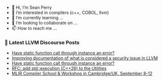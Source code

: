 - 👋 Hi, I’m Sean Perry
- 👀 I’m interested in compilers (c++, COBOL, llvm)
- 🌱 I’m currently learning ...
- 💞️ I’m looking to collaborate on ...
- 📫 How to reach me ...

<!---
s66perry/s66perry is a ✨ special ✨ repository because its `README.md` (this file) appears on your GitHub profile.
You can click the Preview link to take a look at your changes.
--->
### 📕 Latest LLVM Discourse Posts

<!-- DISCOURSE-LLVM:START -->
- [Have static function call through instance an error?](https://discourse.llvm.org/t/have-static-function-call-through-instance-an-error/86842#post_3)
- [Improving documentation of what is considered a security issue in LLVM](https://discourse.llvm.org/t/improving-documentation-of-what-is-considered-a-security-issue-in-llvm/86714#post_14)
- [Have static function call through instance an error?](https://discourse.llvm.org/t/have-static-function-call-through-instance-an-error/86842#post_2)
- [RFC: add std::execution &lpar;C++26&rpar; to the Utilities](https://discourse.llvm.org/t/rfc-add-std-execution-c-26-to-the-utilities/86841#post_2)
- [MLIR Compiler School &amp; Workshop in Cambridge/UK, September 8-12](https://discourse.llvm.org/t/mlir-compiler-school-workshop-in-cambridge-uk-september-8-12/86843#post_1)
<!-- DISCOURSE-LLVM:END -->
